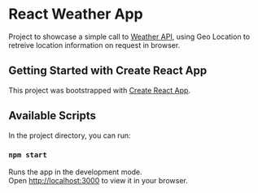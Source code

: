 # React Weather App

Project to showcase a simple call to [Weather API](https://www.weatherapi.com/), using Geo Location to retreive location information on request in browser.

## Getting Started with Create React App

This project was bootstrapped with [Create React App](https://github.com/facebook/create-react-app).

## Available Scripts

In the project directory, you can run:

### `npm start`

Runs the app in the development mode.\
Open [http://localhost:3000](http://localhost:3000) to view it in your browser.

